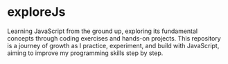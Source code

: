 # exploreJs
Learning JavaScript from the ground up, exploring its fundamental concepts through coding exercises and hands-on projects. This repository is a journey of growth as I practice, experiment, and build with JavaScript, aiming to improve my programming skills step by step.
